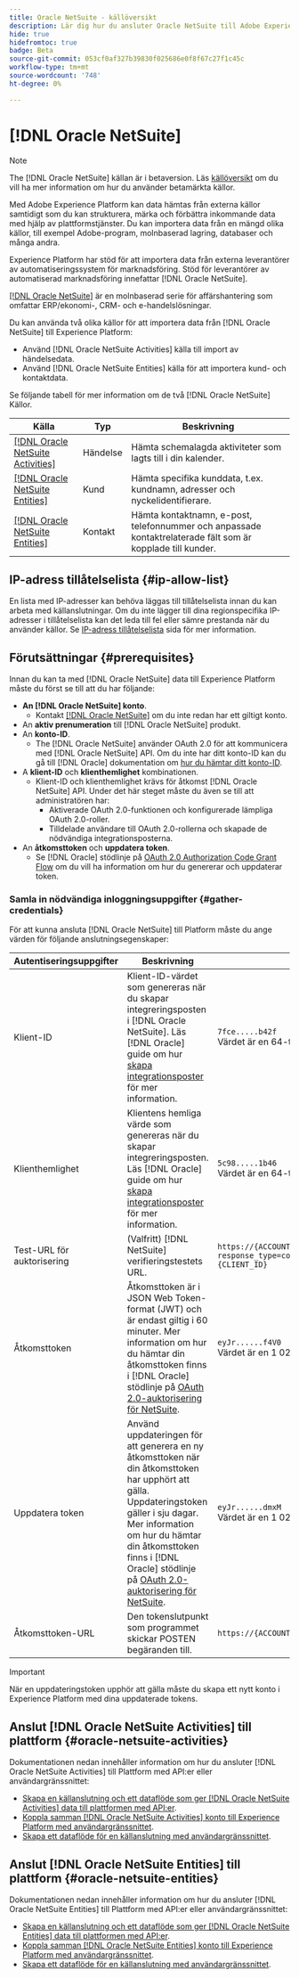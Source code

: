 ```yaml
---
title: Oracle NetSuite - källöversikt
description: Lär dig hur du ansluter Oracle NetSuite till Adobe Experience Platform med hjälp av API:er eller användargränssnittet.
hide: true
hidefromtoc: true
badge: Beta
source-git-commit: 053cf0af327b39830f025686e0f8f67c27f1c45c
workflow-type: tm+mt
source-wordcount: '748'
ht-degree: 0%

---
```


# [!DNL Oracle NetSuite]

>[!NOTE]
>
>The [!DNL Oracle NetSuite] källan är i betaversion. Läs [källöversikt](../../home.md#terms-and-conditions) om du vill ha mer information om hur du använder betamärkta källor.

Med Adobe Experience Platform kan data hämtas från externa källor samtidigt som du kan strukturera, märka och förbättra inkommande data med hjälp av plattformstjänster. Du kan importera data från en mängd olika källor, till exempel Adobe-program, molnbaserad lagring, databaser och många andra.

Experience Platform har stöd för att importera data från externa leverantörer av automatiseringssystem för marknadsföring. Stöd för leverantörer av automatiserad marknadsföring innefattar [!DNL Oracle NetSuite].

[[!DNL Oracle NetSuite]](https://www.netsuite.com/) är en molnbaserad serie för affärshantering som omfattar ERP/ekonomi-, CRM- och e-handelslösningar.

Du kan använda två olika källor för att importera data från [!DNL Oracle NetSuite] till Experience Platform:

* Använd [!DNL Oracle NetSuite Activities] källa till import av händelsedata.
* Använd [!DNL Oracle NetSuite Entities] källa för att importera kund- och kontaktdata.

Se följande tabell för mer information om de två [!DNL Oracle NetSuite] Källor.

| Källa | Typ | Beskrivning |
| --- | --- | --- |
| [[!DNL Oracle NetSuite Activities]](#oracle-netsuite-activities) | Händelse | Hämta schemalagda aktiviteter som lagts till i din kalender. |
| [[!DNL Oracle NetSuite Entities]](#oracle-netsuite-entities) | Kund | Hämta specifika kunddata, t.ex. kundnamn, adresser och nyckelidentifierare. |
| [[!DNL Oracle NetSuite Entities]](#oracle-netsuite-entities) | Kontakt | Hämta kontaktnamn, e-post, telefonnummer och anpassade kontaktrelaterade fält som är kopplade till kunder. |

## IP-adress tillåtelselista {#ip-allow-list}

En lista med IP-adresser kan behöva läggas till tillåtelselista innan du kan arbeta med källanslutningar. Om du inte lägger till dina regionspecifika IP-adresser i tillåtelselista kan det leda till fel eller sämre prestanda när du använder källor. Se [IP-adress tillåtelselista](../../ip-address-allow-list.md) sida för mer information.

## Förutsättningar {#prerequisites}

Innan du kan ta med [!DNL Oracle NetSuite] data till Experience Platform måste du först se till att du har följande:

* **An [!DNL Oracle NetSuite] konto**.
   * Kontakt [[!DNL Oracle NetSuite]](https://www.NetSuite.com/portal/company/contactus.shtml) om du inte redan har ett giltigt konto.
* An **aktiv prenumeration** till [!DNL Oracle NetSuite] produkt.
* An **konto-ID**.
   * The [!DNL Oracle NetSuite] använder OAuth 2.0 för att kommunicera med [!DNL Oracle NetSuite] API. Om du inte har ditt konto-ID kan du gå till [!DNL Oracle] dokumentation om [hur du hämtar ditt konto-ID](https://docs.oracle.com/en/cloud/saas/netsuite/ns-online-help/section_1498754928.html#Finding-Your-NetSuite-Account-ID).
* A **klient-ID** och **klienthemlighet** kombinationen.
   * Klient-ID och klienthemlighet krävs för åtkomst [!DNL Oracle NetSuite] API. Under det här steget måste du även se till att administratören har:
      * Aktiverade OAuth 2.0-funktionen och konfigurerade lämpliga OAuth 2.0-roller.
      * Tilldelade användare till OAuth 2.0-rollerna och skapade de nödvändiga integrationsposterna.
* An **åtkomsttoken** och **uppdatera token**.
   * Se [!DNL Oracle] stödlinje på [OAuth 2.0 Authorization Code Grant Flow](https://docs.oracle.com/en/cloud/saas/netsuite/ns-online-help/section_158074210415.html#OAuth-2.0-Authorization-Code-Grant-Flow) om du vill ha information om hur du genererar och uppdaterar token.

### Samla in nödvändiga inloggningsuppgifter {#gather-credentials}

För att kunna ansluta [!DNL Oracle NetSuite] till Platform måste du ange värden för följande anslutningsegenskaper:

| Autentiseringsuppgifter | Beskrivning | Exempel |
| --- | --- | --- |
| Klient-ID | Klient-ID-värdet som genereras när du skapar integreringsposten i [!DNL Oracle NetSuite]. Läs [!DNL Oracle] guide om hur [skapa integrationsposter](https://docs.oracle.com/en/cloud/saas/netsuite/ns-online-help/section_157771733782.html#procedure_157838925981) för mer information. | `7fce.....b42f`<br>Värdet är en 64-teckensträng. |
| Klienthemlighet | Klientens hemliga värde som genereras när du skapar integreringsposten. Läs [!DNL Oracle] guide om hur [skapa integrationsposter](https://docs.oracle.com/en/cloud/saas/netsuite/ns-online-help/section_157771733782.html#procedure_157838925981) för mer information. | `5c98.....1b46`<br>Värdet är en 64-teckensträng. |
| Test-URL för auktorisering | (Valfritt) [!DNL NetSuite] verifieringstestets URL. | `https://{ACCOUNT_ID}.app.netsuite.com<br>/app/login/oauth2/authorize.nl?response_type=code<br>&redirect_uri=https%3A%2F%2Fapi.github.com<br>&scope=rest_webservices<br>&state=ykv2XLx1BpT5Q0F3MRPHb94j<br>&client_id={CLIENT_ID}` |
| Åtkomsttoken | Åtkomsttoken är i JSON Web Token-format (JWT) och är endast giltig i 60 minuter. Mer information om hur du hämtar din åtkomsttoken finns i [!DNL Oracle] stödlinje på [OAuth 2.0-auktorisering för NetSuite](https://docs.oracle.com/en/cloud/saas/netsuite/ns-online-help/section_158081952044.html#Step-Two-POST-Request-to-the-Token-Endpoint). | `eyJr......f4V0`<br> Värdet är en 1 024-teckensträng som är formaterad som JSON Web Token (JWT). |
| Uppdatera token | Använd uppdateringen för att generera en ny åtkomsttoken när din åtkomsttoken har upphört att gälla. Uppdateringstoken gäller i sju dagar. Mer information om hur du hämtar din åtkomsttoken finns i [!DNL Oracle] stödlinje på [OAuth 2.0-auktorisering för NetSuite](https://docs.oracle.com/en/cloud/saas/netsuite/ns-online-help/section_158081952044.html#Step-Two-POST-Request-to-the-Token-Endpoint). | `eyJr......dmxM`<br> Värdet är en 1 024-teckensträng som är formaterad som JSON Web Token (JWT). |
| Åtkomsttoken-URL | Den tokenslutpunkt som programmet skickar POSTEN begäranden till. | `https://{ACCOUNT_ID}.suitetalk.api.netsuite.com<br>/services/rest/auth/oauth2/v1/token` |

>[!IMPORTANT]
>
>När en uppdateringstoken upphör att gälla måste du skapa ett nytt konto i Experience Platform med dina uppdaterade tokens.

## Anslut [!DNL Oracle NetSuite Activities] till plattform {#oracle-netsuite-activities}

Dokumentationen nedan innehåller information om hur du ansluter [!DNL Oracle NetSuite Activities] till Plattform med API:er eller användargränssnittet:

* [Skapa en källanslutning och ett dataflöde som ger [!DNL Oracle NetSuite Activities] data till plattformen med API:er](../../tutorials/api/create/marketing-automation/oracle-netsuite-activities.md).
* [Koppla samman [!DNL Oracle NetSuite Activities] konto till Experience Platform med användargränssnittet](../../tutorials/ui/create/marketing-automation/oracle-netsuite-activities.md).
* [Skapa ett dataflöde för en källanslutning med användargränssnittet](../../tutorials/ui/dataflow/marketing-automation.md).

## Anslut [!DNL Oracle NetSuite Entities] till plattform {#oracle-netsuite-entities}

Dokumentationen nedan innehåller information om hur du ansluter [!DNL Oracle NetSuite Entities] till Plattform med API:er eller användargränssnittet:

* [Skapa en källanslutning och ett dataflöde som ger [!DNL Oracle NetSuite Entities] data till plattformen med API:er](../../tutorials/api/create/marketing-automation/oracle-netsuite-entities.md).
* [Koppla samman [!DNL Oracle NetSuite Entities] konto till Experience Platform med användargränssnittet](../../tutorials/ui/create/marketing-automation/oracle-netsuite-entities.md).
* [Skapa ett dataflöde för en källanslutning med användargränssnittet](../../tutorials/ui/dataflow/marketing-automation.md).
